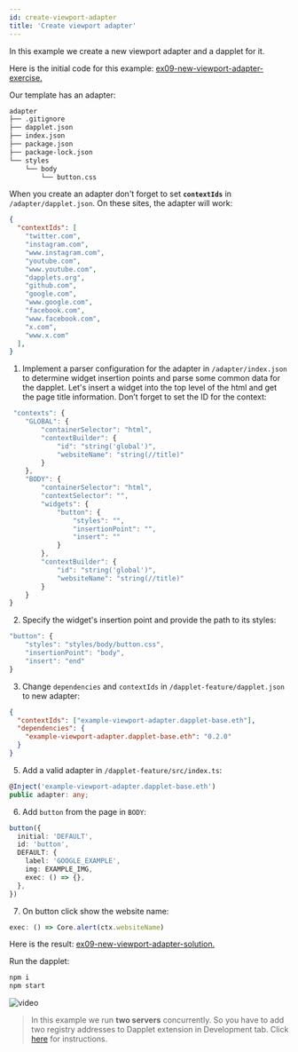 ```yaml
---
id: create-viewport-adapter
title: 'Create viewport adapter'
---
```


In this example we create a new viewport adapter and a dapplet for it.

Here is the initial code for this example: [ex09-new-viewport-adapter-exercise.](https://github.com/dapplets/dapplet-template/tree/ex09-new-viewport-adapter-exercise)

Our template has an adapter:

```bash
adapter
├── .gitignore
├── dapplet.json
├── index.json
├── package.json
├── package-lock.json
└── styles
    └── body
        └── button.css
```

When you create an adapter don't forget to set **`contextIds`** in `/adapter/dapplet.json`. On these sites, the adapter will work:

```json
{
  "contextIds": [
    "twitter.com",
    "instagram.com",
    "www.instagram.com",
    "youtube.com",
    "www.youtube.com",
    "dapplets.org",
    "github.com",
    "google.com",
    "www.google.com",
    "facebook.com",
    "www.facebook.com",
    "x.com",
    "www.x.com"
  ],
}
```

1. Implement a parser configuration for the adapter in `/adapter/index.json` to determine widget insertion points and parse some common data for the dapplet. Let's insert a widget into the top level of the html and get the page title information. Don’t forget to set the ID for the context:

```ts
 "contexts": {
    "GLOBAL": {
        "containerSelector": "html",
        "contextBuilder": {
            "id": "string('global')",
            "websiteName": "string(//title)"
        }
    },
    "BODY": {
        "containerSelector": "html",
        "contextSelector": "",
        "widgets": {
            "button": {
                "styles": "",
                "insertionPoint": "",
                "insert": ""
            }
        },
        "contextBuilder": {
            "id": "string('global')",
            "websiteName": "string(//title)"
        }
    }
}
```

2. Specify the widget's insertion point and provide the path to its styles:

```ts
"button": {
    "styles": "styles/body/button.css",
    "insertionPoint": "body",
    "insert": "end"
}
```

3. Change `dependencies` and `contextIds` in `/dapplet-feature/dapplet.json` to new adapter:

```json
{
  "contextIds": ["example-viewport-adapter.dapplet-base.eth"],
  "dependencies": {
    "example-viewport-adapter.dapplet-base.eth": "0.2.0"
  }
}
```

5. Add a valid adapter in `/dapplet-feature/src/index.ts`:

```ts
@Inject('example-viewport-adapter.dapplet-base.eth')
public adapter: any;
```

6. Add `button` from the page in `BODY`:

```ts
button({
  initial: 'DEFAULT',
  id: 'button',
  DEFAULT: {
    label: 'GOOGLE_EXAMPLE',
    img: EXAMPLE_IMG,
    exec: () => {},
  },
})
```

7. On button click show the website name:

```ts
exec: () => Core.alert(ctx.websiteName)
```

Here is the result: [ex09-new-viewport-adapter-solution.](https://github.com/dapplets/dapplet-template/tree/ex09-new-viewport-adapter-solution)

Run the dapplet:

```bash
npm i
npm start
```

![video](/video/ex_9.gif)

> In this example we run **two servers** concurrently. So you have to add two registry addresses to Dapplet extension in Development tab. Click [here](/docs/get-started#11-connect-the-development-server-to-dapplet-extension) for instructions.
